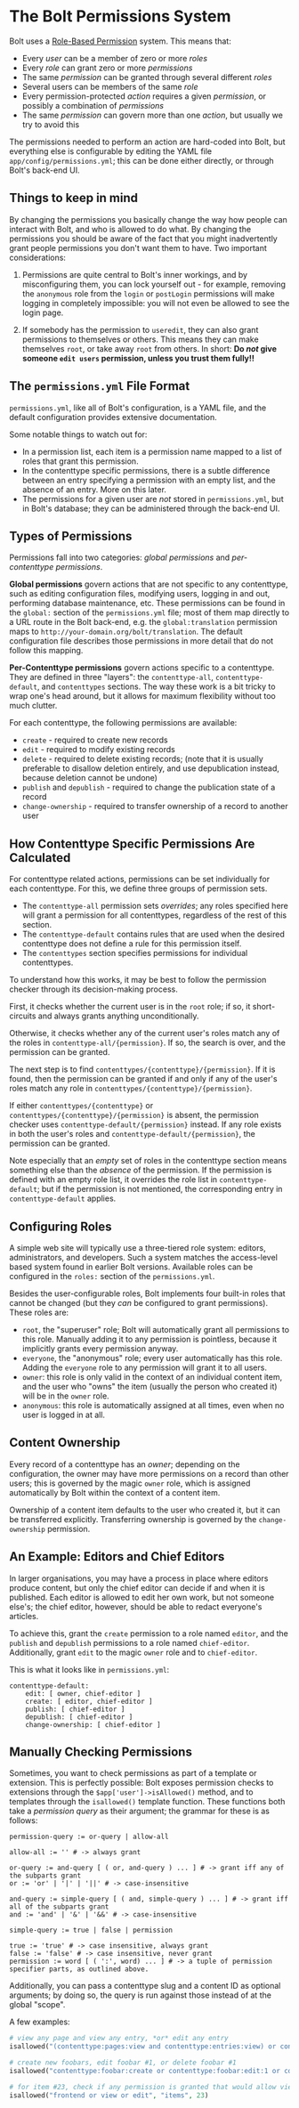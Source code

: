 The Bolt Permissions System
===========================

Bolt uses a [Role-Based Permission](https://en.wikipedia.org/wiki/Role-based_access_control) 
system. This means that:

* Every *user* can be a member of zero or more *roles*
* Every *role* can grant zero or more *permissions*
* The same *permission* can be granted through several different *roles*
* Several users can be members of the same *role*
* Every permission-protected *action* requires a given *permission*, or
  possibly a combination of *permissions*
* The same *permission* can govern more than one *action*, but usually we try
  to avoid this

The permissions needed to perform an action are hard-coded into Bolt, but everything else
is configurable by editing the YAML file `app/config/permissions.yml`; this can be done
either directly, or through Bolt's back-end UI.

Things to keep in mind
----------------------

By changing the permissions you basically change the way how people can interact with
Bolt, and who is allowed to do what. By changing the permissions you should be aware of
the fact that you might inadvertently grant people permissions you don't want them to
have. Two important considerations:

 1. Permissions are quite central to Bolt's inner workings, and by misconfiguring them,
    you can lock yourself out - for example, removing the `anonymous` role from the
    `login` or `postLogin` permissions will make logging in completely impossible: you
    will not even be allowed to see the login page.

 2. If somebody has the permission to `useredit`, they can also grant permissions to
    themselves or others. This means they can make themselves `root`, or take away `root`
    from others. In short: **Do _not_ give someone `edit users` permission, unless you
    trust them fully!!**


The `permissions.yml` File Format
---------------------------------

`permissions.yml`, like all of Bolt's configuration, is a YAML file, and the default
configuration provides extensive documentation.

Some notable things to watch out for:

* In a permission list, each item is a permission name mapped to a list of roles that
  grant this permission.
* In the contenttype specific permissions, there is a subtle difference between an entry
  specifying a permission with an empty list, and the absence of an entry. More on this
  later.
* The permissions for a given user are *not* stored in `permissions.yml`, but in Bolt's
  database; they can be administered through the back-end UI.

Types of Permissions
--------------------
Permissions fall into two categories: *global permissions* and *per-contenttype permissions*.

**Global permissions** govern actions that are not specific to any contenttype, such as
editing configuration files, modifying users, logging in and out, performing database
maintenance, etc. These permissions can be found in the `global:` section of the
`permissions.yml` file; most of them map directly to a URL route in the Bolt back-end,
e.g. the `global:translation` permission maps to `http://your-domain.org/bolt/translation`. 
The default configuration file describes those permissions in more detail that do not 
follow this mapping.

**Per-Contenttype permissions** govern actions specific to a contenttype. They are
defined in three "layers": the `contenttype-all`, `contenttype-default`, and
`contenttypes` sections. The way these work is a bit tricky to wrap one's head around, but
it allows for maximum flexibility without too much clutter.

For each contenttype, the following permissions are available:

* `create` - required to create new records
* `edit` - required to modify existing records
* `delete` - required to delete existing records; (note that it is usually preferable to
  disallow deletion entirely, and use depublication instead, because deletion cannot be
  undone)
* `publish` and `depublish` - required to change the publication state of a record
* `change-ownership` - required to transfer ownership of a record to another user

How Contenttype Specific Permissions Are Calculated
----------------------------------------------------
For contenttype related actions, permissions can be set individually for each contenttype.
For this, we define three groups of permission sets.

 - The `contenttype-all` permission sets *overrides*; any roles specified here will grant
   a permission for all contenttypes, regardless of the rest of this section.
 - The `contenttype-default` contains rules that are used when the desired contenttype
   does not define a rule for this permission itself.
 - The `contenttypes` section specifies permissions for individual contenttypes.

To understand how this works, it may be best to follow the permission checker through its
decision-making process.

First, it checks whether the current user is in the `root` role; if so, it short-circuits
and always grants anything unconditionally.

Otherwise, it checks whether any of the current user's roles match any of the roles in
`contenttype-all/{permission}`. If so, the search is over, and the permission can be
granted.

The next step is to find `contenttypes/{contenttype}/{permission}`. If it is found, then
the permission can be granted if and only if any of the user's roles match any role in
`contenttypes/{contenttype}/{permission}`.

If either `contenttypes/{contenttype}` or
`contenttypes/{contenttype}/{permission}` is absent, the permission checker uses
`contenttype-default/{permission}` instead. If any role exists in both the user's roles
and `contenttype-default/{permission}`, the permission can be
granted.

Note especially that an *empty* set of roles in the contenttype section means something
else than the *absence* of the permission. If the permission is defined with an empty role
list, it overrides the role list in `contenttype-default`; but if the permission is not
mentioned, the corresponding entry in `contenttype-default` applies.

Configuring Roles
-----------------
A simple web site will typically use a three-tiered role system: editors, administrators,
and developers. Such a system matches the access-level based system found in earlier Bolt
versions. Available roles can be configured in the `roles:` section of the
`permissions.yml`.

Besides the user-configurable roles, Bolt implements four built-in roles that cannot be
changed (but they *can* be configured to grant permissions). These roles are:

* `root`, the "superuser" role; Bolt will automatically grant all permissions to this
  role. Manually adding it to any permission is pointless, because it implicitly grants
  every permission anyway.
* `everyone`, the "anonymous" role; every user automatically has this role. Adding the
  `everyone` role to any permission will grant it to all users.
* `owner`: this role is only valid in the context of an individual content item, and the
  user who "owns" the item (usually the person who created it) will be in the `owner`
  role.
* `anonymous`: this role is automatically assigned at all times, even when no user is
  logged in at all.

Content Ownership
-----------------

Every record of a contenttype has an *owner*; depending on the configuration, the owner
may have more permissions on a record than other users; this is governed by the magic
`owner` role, which is assigned automatically by Bolt within the context of a content
item.

Ownership of a content item defaults to the user who created it, but it can be transferred
explicitly. Transferring ownership is governed by the `change-ownership` permission.

An Example: Editors and Chief Editors
-------------------------------------

In larger organisations, you may have a process in place where editors produce content,
but only the chief editor can decide if and when it is published. Each editor is allowed
to edit her own work, but not someone else's; the chief editor, however, should be able to
redact everyone's articles.

To achieve this, grant the `create` permission to a role named `editor`, and the `publish`
and `depublish` permissions to a role named `chief-editor`. Additionally, grant `edit` to
the magic `owner` role and to `chief-editor`.

This is what it looks like in `permissions.yml`:

```
contenttype-default:
    edit: [ owner, chief-editor ]
    create: [ editor, chief-editor ]
    publish: [ chief-editor ]
    depublish: [ chief-editor ]
    change-ownership: [ chief-editor ]
```


Manually Checking Permissions
-----------------------------

Sometimes, you want to check permissions as part of a template or extension. This is
perfectly possible: Bolt exposes permission checks to extensions through the
`$app['user']->isAllowed()` method, and to templates through the `isallowed()` template
function. These functions both take a *permission query* as their argument; the grammar
for these is as follows:

```
permission-query := or-query | allow-all

allow-all := '' # -> always grant

or-query := and-query [ ( or, and-query ) ... ] # -> grant iff any of the subparts grant
or := 'or' | '|' | '||' # -> case-insensitive

and-query := simple-query [ ( and, simple-query ) ... ] # -> grant iff all of the subparts grant
and := 'and' | '&' | '&&' # -> case-insensitive

simple-query := true | false | permission

true := 'true' # -> case insensitive, always grant
false := 'false' # -> case insensitive, never grant
permission := word [ ( ':', word) ... ] # -> a tuple of permission specifier parts, as outlined above.
```

Additionally, you can pass a contenttype slug and a content ID as optional arguments; by
doing so, the query is run against those instead of at the global "scope".

A few examples:

```php
# view any page and view any entry, *or* edit any entry
isallowed("(contenttype:pages:view and contenttype:entries:view) or contenttype:entries:edit")
```

```php
# create new foobars, edit foobar #1, or delete foobar #1
isallowed("contenttype:foobar:create or contenttype:foobar:edit:1 or contenttype:foobar:delete:1")
```

```php
# for item #23, check if any permission is granted that would allow viewing:
isallowed("frontend or view or edit", "items", 23)
```